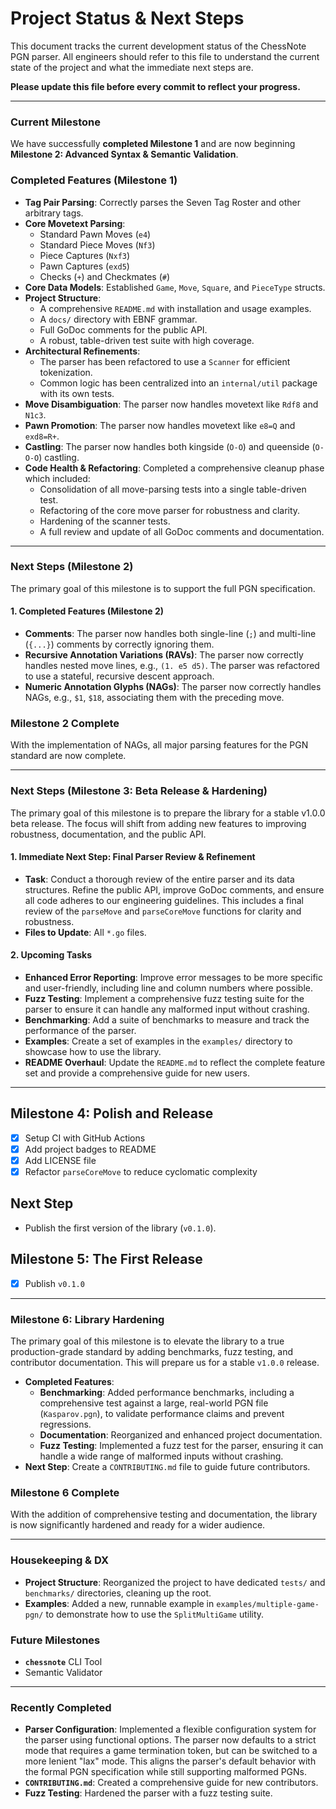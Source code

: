 # Project Status & Next Steps

This document tracks the current development status of the ChessNote PGN parser. All engineers should refer to this file to understand the current state of the project and what the immediate next steps are.

**Please update this file before every commit to reflect your progress.**

---

### Current Milestone

We have successfully **completed Milestone 1** and are now beginning **Milestone 2: Advanced Syntax & Semantic Validation**.

### Completed Features (Milestone 1)

- **Tag Pair Parsing**: Correctly parses the Seven Tag Roster and other arbitrary tags.
- **Core Movetext Parsing**:
  - Standard Pawn Moves (`e4`)
  - Standard Piece Moves (`Nf3`)
  - Piece Captures (`Nxf3`)
  - Pawn Captures (`exd5`)
  - Checks (`+`) and Checkmates (`#`)
- **Core Data Models**: Established `Game`, `Move`, `Square`, and `PieceType` structs.
- **Project Structure**:
  - A comprehensive `README.md` with installation and usage examples.
  - A `docs/` directory with EBNF grammar.
  - Full GoDoc comments for the public API.
  - A robust, table-driven test suite with high coverage.
- **Architectural Refinements**:
  - The parser has been refactored to use a `Scanner` for efficient tokenization.
  - Common logic has been centralized into an `internal/util` package with its own tests.
- **Move Disambiguation**: The parser now handles movetext like `Rdf8` and `N1c3`.
- **Pawn Promotion**: The parser now handles movetext like `e8=Q` and `exd8=R+`.
- **Castling**: The parser now handles both kingside (`O-O`) and queenside (`O-O-O`) castling.
- **Code Health & Refactoring**: Completed a comprehensive cleanup phase which included:
  - Consolidation of all move-parsing tests into a single table-driven test.
  - Refactoring of the core move parser for robustness and clarity.
  - Hardening of the scanner tests.
  - A full review and update of all GoDoc comments and documentation.

---

### Next Steps (Milestone 2)

The primary goal of this milestone is to support the full PGN specification.

#### 1. Completed Features (Milestone 2)

- **Comments**: The parser now handles both single-line (`;`) and multi-line (`{...}`) comments by correctly ignoring them.
- **Recursive Annotation Variations (RAVs)**: The parser now correctly handles nested move lines, e.g., `(1. e5 d5)`. The parser was refactored to use a stateful, recursive descent approach.
- **Numeric Annotation Glyphs (NAGs)**: The parser now correctly handles NAGs, e.g., `$1`, `$18`, associating them with the preceding move.

### Milestone 2 Complete

With the implementation of NAGs, all major parsing features for the PGN standard are now complete.

---

### Next Steps (Milestone 3: Beta Release & Hardening)

The primary goal of this milestone is to prepare the library for a stable v1.0.0 beta release. The focus will shift from adding new features to improving robustness, documentation, and the public API.

#### 1. Immediate Next Step: Final Parser Review & Refinement

- **Task**: Conduct a thorough review of the entire parser and its data structures. Refine the public API, improve GoDoc comments, and ensure all code adheres to our engineering guidelines. This includes a final review of the `parseMove` and `parseCoreMove` functions for clarity and robustness.
- **Files to Update**: All `*.go` files.

#### 2. Upcoming Tasks

- **Enhanced Error Reporting**: Improve error messages to be more specific and user-friendly, including line and column numbers where possible.
- **Fuzz Testing**: Implement a comprehensive fuzz testing suite for the parser to ensure it can handle any malformed input without crashing.
- **Benchmarking**: Add a suite of benchmarks to measure and track the performance of the parser.
- **Examples**: Create a set of examples in the `examples/` directory to showcase how to use the library.
- **README Overhaul**: Update the `README.md` to reflect the complete feature set and provide a comprehensive guide for new users.

---

## Milestone 4: Polish and Release

- [x] Setup CI with GitHub Actions
- [x] Add project badges to README
- [x] Add LICENSE file
- [x] Refactor `parseCoreMove` to reduce cyclomatic complexity

## Next Step

- Publish the first version of the library (`v0.1.0`).

## Milestone 5: The First Release

- [x] Publish `v0.1.0`

---

### Milestone 6: Library Hardening

The primary goal of this milestone is to elevate the library to a true production-grade standard by adding benchmarks, fuzz testing, and contributor documentation. This will prepare us for a stable `v1.0.0` release.

- **Completed Features**:
    - **Benchmarking**: Added performance benchmarks, including a comprehensive test against a large, real-world PGN file (`Kasparov.pgn`), to validate performance claims and prevent regressions.
    - **Documentation**: Reorganized and enhanced project documentation.
    - **Fuzz Testing**: Implemented a fuzz test for the parser, ensuring it can handle a wide range of malformed inputs without crashing.
- **Next Step**: Create a `CONTRIBUTING.md` file to guide future contributors.

### Milestone 6 Complete

With the addition of comprehensive testing and documentation, the library is now significantly hardened and ready for a wider audience.

---

### Housekeeping & DX

- **Project Structure**: Reorganized the project to have dedicated `tests/` and `benchmarks/` directories, cleaning up the root.
- **Examples**: Added a new, runnable example in `examples/multiple-game-pgn/` to demonstrate how to use the `SplitMultiGame` utility.

### Future Milestones

- **`chessnote`** CLI Tool
- Semantic Validator

---

### Recently Completed

- **Parser Configuration**: Implemented a flexible configuration system for the parser using functional options. The parser now defaults to a strict mode that requires a game termination token, but can be switched to a more lenient "lax" mode. This aligns the parser's default behavior with the formal PGN specification while still supporting malformed PGNs.
- **`CONTRIBUTING.md`**: Created a comprehensive guide for new contributors.
- **Fuzz Testing**: Hardened the parser with a fuzz testing suite.
